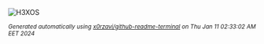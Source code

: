 <div align="justify">
<picture>
    <source media="(prefers-color-scheme: dark)" srcset="https://i.ibb.co/p0Vc7PH/output-gif.gif">
    <source media="(prefers-color-scheme: light)" srcset="https://i.ibb.co/p0Vc7PH/output-gif.gif">
    <img alt="H3XOS" src="https://i.ibb.co/p0Vc7PH/output-gif.gif">
</picture>

<sub><i>Generated automatically using [x0rzavi/github-readme-terminal](https://github.com/x0rzavi/github-readme-terminal) on Thu Jan 11 02:33:02 AM EET 2024</i></sub>
</div>